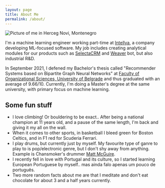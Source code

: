 ```yaml
---
layout: page
title: About Me
permalink: /about/
---
```

![]({{site.baseurl}}/images/herceg_novi.jpg "Picture of me in Herceg Novi, Montenegro")

I'm a machine learning engineer working part-time at [Intellya](https://intellya.ai/), a company developing ML-focused software. My job includes creating analytical modules for our products such as [SelectaCRM](selectacrm.app) and [Weaver](weaverbot.ai) bot, but also industrial R&D.

In September 2021, I defened my Bachelor's thesis called "Recommender Systems based on Bipartite Graph Neural Networks" at [Faculty of Organizational Sciences, University of Belgrade](fon.bg.ac.rs/eng/) and thus graduated with an average of 9.66/10. Currently, I'm doing a Master's degree at the same university, with primary focus on machine learning.

## Some fun stuff

* I love climbing! Or bouldering to be exact.. After being a national champion at 11 years old, and a pause of the same length, I'm back and giving it my all on the wall.
* When it comes to other sports, in basketball I bleed green for Boston Celtics, and in F1 red for Scuderia Ferrari.
* I play drums, but currently just by myself. My favourite type of ganre to play to is pop/electronic genre, but I don't shy away from anything. Example is Chansmoker's drummer [Matt McGuire](https://www.youtube.com/c/MattMcGuireOfficial).
* I recently fell in love with Portugal and its culture, so I started learning European Portuguese by myself.. mas ainda falo apenas um pouco de português.
* Two more random facts about me are that I meditate and don't eat chocolate for about 3 and a half years currently.
